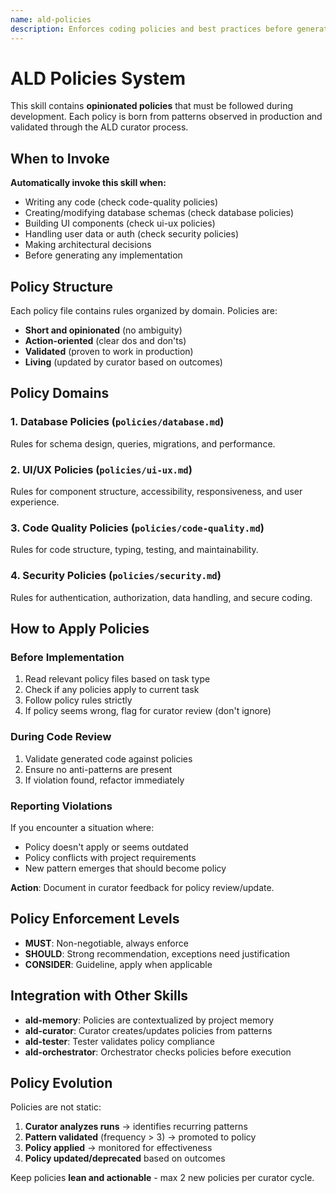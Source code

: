 ```yaml
---
name: ald-policies
description: Enforces coding policies and best practices before generating code. Use automatically when implementing features, writing database migrations, creating UI components, or making architectural decisions. Policies are opinionated rules learned from past experience.
---
```


# ALD Policies System

This skill contains **opinionated policies** that must be followed during development. Each policy is born from patterns observed in production and validated through the ALD curator process.

## When to Invoke

**Automatically invoke this skill when:**
- Writing any code (check code-quality policies)
- Creating/modifying database schemas (check database policies)
- Building UI components (check ui-ux policies)
- Handling user data or auth (check security policies)
- Making architectural decisions
- Before generating any implementation

## Policy Structure

Each policy file contains rules organized by domain. Policies are:
- **Short and opinionated** (no ambiguity)
- **Action-oriented** (clear dos and don'ts)
- **Validated** (proven to work in production)
- **Living** (updated by curator based on outcomes)

## Policy Domains

### 1. Database Policies (`policies/database.md`)
Rules for schema design, queries, migrations, and performance.

### 2. UI/UX Policies (`policies/ui-ux.md`)
Rules for component structure, accessibility, responsiveness, and user experience.

### 3. Code Quality Policies (`policies/code-quality.md`)
Rules for code structure, typing, testing, and maintainability.

### 4. Security Policies (`policies/security.md`)
Rules for authentication, authorization, data handling, and secure coding.

## How to Apply Policies

### Before Implementation
1. Read relevant policy files based on task type
2. Check if any policies apply to current task
3. Follow policy rules strictly
4. If policy seems wrong, flag for curator review (don't ignore)

### During Code Review
1. Validate generated code against policies
2. Ensure no anti-patterns are present
3. If violation found, refactor immediately

### Reporting Violations
If you encounter a situation where:
- Policy doesn't apply or seems outdated
- Policy conflicts with project requirements
- New pattern emerges that should become policy

**Action**: Document in curator feedback for policy review/update.

## Policy Enforcement Levels

- **MUST**: Non-negotiable, always enforce
- **SHOULD**: Strong recommendation, exceptions need justification
- **CONSIDER**: Guideline, apply when applicable

## Integration with Other Skills

- **ald-memory**: Policies are contextualized by project memory
- **ald-curator**: Curator creates/updates policies from patterns
- **ald-tester**: Tester validates policy compliance
- **ald-orchestrator**: Orchestrator checks policies before execution

## Policy Evolution

Policies are not static:
1. **Curator analyzes runs** → identifies recurring patterns
2. **Pattern validated** (frequency > 3) → promoted to policy
3. **Policy applied** → monitored for effectiveness
4. **Policy updated/deprecated** based on outcomes

Keep policies **lean and actionable** - max 2 new policies per curator cycle.
